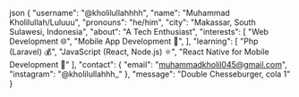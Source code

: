 json
{
  "username": "@kholilullahhhh",
  "name": "Muhammad Kholilullah/Luluuu",
  "pronouns": "he/him",
  "city": "Makassar, South Sulawesi, Indonesia",
  "about": "A Tech Enthusiast",
  "interests": [
    "Web Development 🌐",
    "Mobile App Development 📱",
  ],
  "learning": [
    "Php (Laravel) 💰",
    "JavaScript (React, Node.js) ⚛️",
    "React Native for Mobile Development 📱"
  ],
  "contact": {
    "email": "muhammadkholil045@gmail.com",
    "instagram": "@kholilullahhh_"
  },
  "message": "Double Chesseburger, cola 1"
}